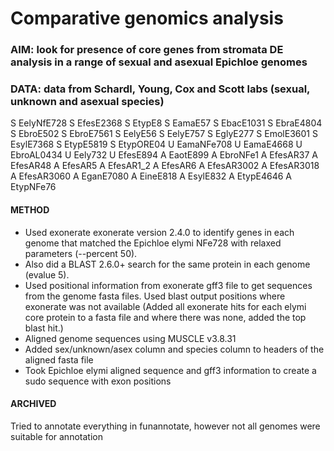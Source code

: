 
# Comparative genomics analysis

### AIM: look for presence of core genes from stromata DE analysis in a range of sexual and asexual Epichloe genomes

### DATA: data from Schardl, Young, Cox and Scott labs (sexual, unknown and asexual species)

S EelyNfE728
S EfesE2368
S EtypE8
S EamaE57
S EbacE1031
S EbraE4804
S EbroE502
S EbroE7561
S EelyE56
S EelyE757
S EglyE277
S EmolE3601
S EsylE7368
S EtypE5819
S EtypORE04
U EamaNFe708
U EamaE4668
U EbroAL0434
U Eely732
U EfesE894
A EaotE899
A EbroNFe1
A EfesAR37
A EfesAR48
A EfesAR5
A EfesAR1_2
A EfesAR6
A EfesAR3002
A EfesAR3018
A EfesAR3060
A EganE7080
A EineE818
A EsylE832
A EtypE4646
A EtypNFe76


#### METHOD
+ Used exonerate exonerate version 2.4.0 to identify genes in each genome that matched the Epichloe elymi NFe728 with relaxed parameters (--percent 50). 
+ Also did a BLAST 2.6.0+ search for the same protein in each genome (evalue 5).
+ Used positional information from exonerate gff3 file to get sequences from the genome fasta files. Used blast output positions where exonerate was not available (Added all exonerate hits for each elymi core protein to a fasta file and where there was none, added the top blast hit.)
+ Aligned genome sequences using MUSCLE v3.8.31
+ Added sex/unknown/asex column and species column to headers of the aligned fasta file
+ Took Epichloe elymi aligned sequence and gff3 information to create a sudo sequence with exon positions


#### ARCHIVED
Tried to annotate everything in funannotate, however not all genomes were suitable for annotation



